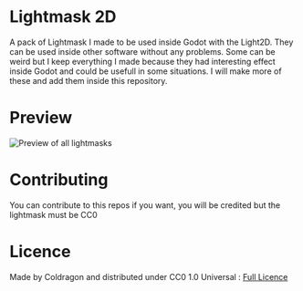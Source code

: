# Lightmask 2D

A pack of Lightmask I made to be used inside Godot with the Light2D. They can be used inside other software without any problems.
Some can be weird but I keep everything I made because they had interesting effect inside Godot and could be usefull in some situations.
I will make more of these and add them inside this repository.

# Preview
![Preview of all lightmasks](preview.png)

# Contributing
You can contribute to this repos if you want, you will be credited but the lightmask must be CC0

# Licence
Made by Coldragon and distributed under CC0 1.0 Universal : [Full Licence](LICENSE.md)
